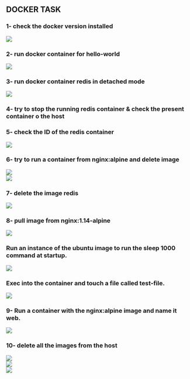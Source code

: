 ## **DOCKER TASK** 

### **1- check the docker version installed**

![](https://github.com/abdulrahman102/Sprints_tasks/blob/master/Docker/1.png)

### **2- run docker container for hello-world**

![](https://github.com/abdulrahman102/Sprints_tasks/blob/master/Docker/2.png)

### **3- run docker container redis in detached mode**

![](https://github.com/abdulrahman102/Sprints_tasks/blob/master/Docker/3.png)

### **4- try to stop the running redis container & check the present container o the host**
### **5- check the ID of the redis container**

![](https://github.com/abdulrahman102/Sprints_tasks/blob/master/Docker/4_5.png)

### **6- try to run a container from nginx:alpine and delete image**

![](https://github.com/abdulrahman102/Sprints_tasks/blob/master/Docker/6_1.png)  
![](https://github.com/abdulrahman102/Sprints_tasks/blob/master/Docker/6_2.png)

### **7- delete the image redis**

![](https://github.com/abdulrahman102/Sprints_tasks/blob/master/Docker/7.png)

### **8- pull image from nginx:1.14-alpine**

![](https://github.com/abdulrahman102/Sprints_tasks/blob/master/Docker/8_1.png)
### **Run an instance of the ubuntu image to run the sleep 1000 command at startup.**

![](https://github.com/abdulrahman102/Sprints_tasks/blob/master/Docker/8_2.png)

### **Exec into the container and touch a file called test-file.**

![](https://github.com/abdulrahman102/Sprints_tasks/blob/master/Docker/8_3.png)

### **9- Run a container with the nginx:alpine image and name it web.**

![](https://github.com/abdulrahman102/Sprints_tasks/blob/master/Docker/9.png)

### **10- delete all the images from the host**

![](https://github.com/abdulrahman102/Sprints_tasks/blob/master/Docker/10_1.png)  
![](https://github.com/abdulrahman102/Sprints_tasks/blob/master/Docker/10_2.png)  
![](https://github.com/abdulrahman102/Sprints_tasks/blob/master/Docker/10_3.png)